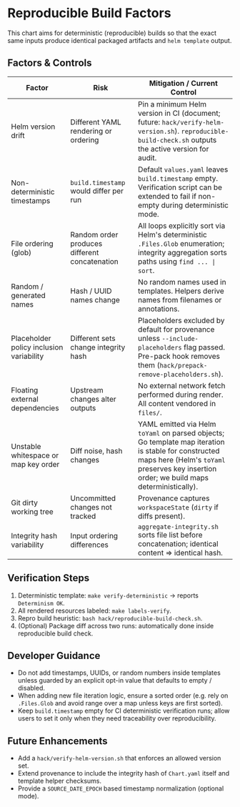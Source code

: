 # Reproducible Build Factors

This chart aims for deterministic (reproducible) builds so that the exact same
inputs produce identical packaged artifacts and `helm template` output.

## Factors & Controls

| Factor | Risk | Mitigation / Current Control |
|--------|------|------------------------------|
| Helm version drift | Different YAML rendering or ordering | Pin a minimum Helm version in CI (document; future: `hack/verify-helm-version.sh`). `reproducible-build-check.sh` outputs the active version for audit. |
| Non-deterministic timestamps | `build.timestamp` would differ per run | Default `values.yaml` leaves `build.timestamp` empty. Verification script can be extended to fail if non-empty during deterministic mode. |
| File ordering (glob) | Random order produces different concatenation | All loops explicitly sort via Helm's deterministic `.Files.Glob` enumeration; integrity aggregation sorts paths using `find ... \| sort`. |
| Random / generated names | Hash / UUID names change | No random names used in templates. Helpers derive names from filenames or annotations. |
| Placeholder policy inclusion variability | Different sets change integrity hash | Placeholders excluded by default for provenance unless `--include-placeholders` flag passed. Pre-pack hook removes them (`hack/prepack-remove-placeholders.sh`). |
| Floating external dependencies | Upstream changes alter outputs | No external network fetch performed during render. All content vendored in `files/`. |
| Unstable whitespace or map key order | Diff noise, hash changes | YAML emitted via Helm `toYaml` on parsed objects; Go template map iteration is stable for constructed maps here (Helm's `toYaml` preserves key insertion order; we build maps deterministically). |
| Git dirty working tree | Uncommitted changes not tracked | Provenance captures `workspaceState` (`dirty` if diffs present). |
| Integrity hash variability | Input ordering differences | `aggregate-integrity.sh` sorts file list before concatenation; identical content => identical hash. |

## Verification Steps

1. Deterministic template: `make verify-deterministic` → reports `Determinism OK`.
2. All rendered resources labeled: `make labels-verify`.
3. Repro build heuristic: `bash hack/reproducible-build-check.sh`.
4. (Optional) Package diff across two runs: automatically done inside reproducible build check.

## Developer Guidance

- Do not add timestamps, UUIDs, or random numbers inside templates unless
  guarded by an explicit opt-in value that defaults to empty / disabled.
- When adding new file iteration logic, ensure a sorted order (e.g. rely on
  `.Files.Glob` and avoid range over a map unless keys are first sorted).
- Keep `build.timestamp` empty for CI deterministic verification runs; allow
  users to set it only when they need traceability over reproducibility.

## Future Enhancements

- Add a `hack/verify-helm-version.sh` that enforces an allowed version set.
- Extend provenance to include the integrity hash of `Chart.yaml` itself and
  template helper checksums.
- Provide a `SOURCE_DATE_EPOCH` based timestamp normalization (optional mode).
